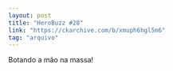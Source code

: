 ```yaml
---
layout: post
title: "HeroBuzz #28"
link: "https://ckarchive.com/b/xmuph6hgl5m6"
tag: "arquivo"
---
```

Botando a mão na massa!